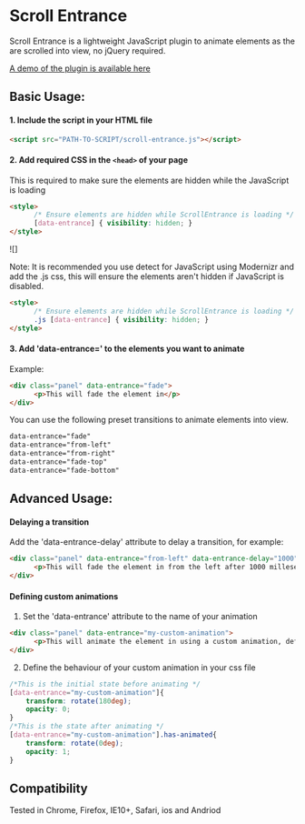 # Scroll Entrance

Scroll Entrance is a lightweight JavaScript plugin to animate elements as the are scrolled into view, no jQuery required.

[A demo of the plugin is available here](https://andycaygill.github.io/scroll-entrance/)

## Basic Usage:


#### 1. Include the script in your HTML file

```html
<script src="PATH-TO-SCRIPT/scroll-entrance.js"></script>
```
#### 2. Add required CSS in the ```<head>``` of your page
This is required to make sure the elements are hidden while the JavaScript is loading
```html
<style>
      /* Ensure elements are hidden while ScrollEntrance is loading */
      [data-entrance] { visibility: hidden; }
</style>
```

![]

Note: It is recommended you use detect for JavaScript using Modernizr and add the .js css, this will ensure the elements aren't hidden if JavaScript is disabled. 

```html
<style>
      /* Ensure elements are hidden while ScrollEntrance is loading */
      .js [data-entrance] { visibility: hidden; }
</style>
```

#### 3. Add 'data-entrance=' to the elements you want to animate

Example:
```html
<div class="panel" data-entrance="fade">
      <p>This will fade the element in</p>
</div>
```

You can use the following preset transitions to animate elements into view.
```html
data-entrance="fade"
data-entrance="from-left"
data-entrance="from-right"
data-entrance="fade-top"
data-entrance="fade-bottom"
```

## Advanced Usage:

#### Delaying a transition
Add the 'data-entrance-delay' attribute to delay a transition, for example:
```html
<div class="panel" data-entrance="from-left" data-entrance-delay="1000">
      <p>This will fade the element in from the left after 1000 milleseconds</p>
</div>
```

#### Defining custom animations

1. Set the 'data-entrance' attribute to the name of your animation
```html
<div class="panel" data-entrance="my-custom-animation">
      <p>This will animate the element in using a custom animation, defined in your css file</p>
</div>
```

2. Define the behaviour of your custom animation in your css file
```css
/*This is the initial state before animating */
[data-entrance="my-custom-animation"]{
	transform: rotate(180deg);
    opacity: 0;
}
/*This is the state after animating */
[data-entrance="my-custom-animation"].has-animated{
	transform: rotate(0deg);
    opacity: 1;
}
```

## Compatibility
Tested in Chrome, Firefox, IE10+, Safari, ios and Andriod

